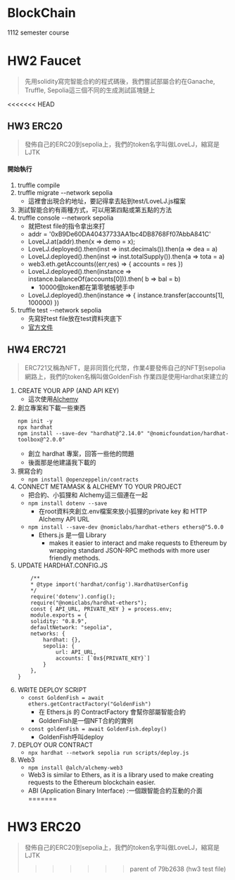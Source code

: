 # BlockChain
1112 semester course

# HW2 Faucet
>先用solidity寫完智能合約的程式碼後，我們嘗試部屬合約在Ganache, Truffle, Sepolia這三個不同的生成測試區塊鏈上

<<<<<<< HEAD
## HW3 ERC20
>發佈自己的ERC20到sepolia上，我們的token名字叫做LoveLJ，縮寫是LJTK

#### 開始執行
1. truffle compile
2. truffle migrate --network sepolia
    - 這裡會出現合約地址，要記得拿去貼到test/LoveLJ.js檔案
3. 測試智能合約有兩種方式，可以用第四點或第五點的方法
4. truffle console --network sepolia
    - 就把test file的指令拿出來打
    - addr = '0xB9De60DA40437733AA1bc4DB8768Ff07AbbA841C'
    - LoveLJ.at(addr).then(x => demo = x);
    - LoveLJ.deployed().then(inst => inst.decimals()).then(a => dea = a)
    - LoveLJ.deployed().then(inst => inst.totalSupply()).then(a => tota = a)
    -  web3.eth.getAccounts((err,res) => { accounts = res })
    -  LoveLJ.deployed().then(instance =>  instance.balanceOf(accounts[0])).then( b => bal = b)
        -  10000個token都在第零號帳號手中
    - LoveLJ.deployed().then(instance => { instance.transfer(accounts[1], 100000) })
5. truffle test --network sepolia
    - 先寫好test file放在test資料夾底下
    - [官方文件](https://trufflesuite.com/docs/truffle/how-to/debug-test/write-tests-in-javascript/)

## HW4 ERC721
> ERC721又稱為NFT，是非同質化代幣，作業4要發佈自己的NFT到sepolia網路上，我們的token名稱叫做GoldenFish
> 作業四是使用Hardhat來建立的

1. CREATE YOUR APP (AND API KEY)
    - 這次使用[Alchemy](https://dashboard.alchemy.com/)
2. 創立專案和下載一些東西
    ```shell=
    npm init -y
    npx hardhat
    npm install --save-dev "hardhat@^2.14.0" "@nomicfoundation/hardhat-toolbox@^2.0.0"
    ```
    - 創立 hardhat 專案，回答一些他的問題
    - 後面那是他建議我下載的
3. 撰寫合約
    - `npm install @openzeppelin/contracts`
4. CONNECT METAMASK & ALCHEMY TO YOUR PROJECT
    - 把合約、小狐狸和 Alchemy這三個連在一起
    - `npm install dotenv --save`
        - 在root資料夾創立.env檔案來放小狐狸的private key 和 HTTP Alchemy API URL 
    - `npm install --save-dev @nomiclabs/hardhat-ethers ethers@^5.0.0` 
        - Ethers.js 是一個 Library
            - makes it easier to interact and make requests to Ethereum by wrapping standard JSON-RPC methods with more user friendly methods.
5. UPDATE HARDHAT.CONFIG.JS
    ```javascript=
        /**
        * @type import('hardhat/config').HardhatUserConfig
        */
        require('dotenv').config();
        require("@nomiclabs/hardhat-ethers");
        const { API_URL, PRIVATE_KEY } = process.env;
        module.exports = {
        solidity: "0.8.9",
        defaultNetwork: "sepolia",
        networks: {
            hardhat: {},
            sepolia: {
                url: API_URL,
                accounts: [`0x${PRIVATE_KEY}`]
            }
        },
    }
    ```
6. WRITE DEPLOY SCRIPT
    - `const GoldenFish = await ethers.getContractFactory("GoldenFish")`
        - 在 Ethers.js 的 ContractFactory 會幫你部屬智能合約
        - GoldenFish是一個NFT合約的實例
    - `const goldenFish = await GoldenFish.deploy()`
        - GoldenFish呼叫deploy 
7.  DEPLOY OUR CONTRACT
    - `npx hardhat --network sepolia run scripts/deploy.js`
8.  Web3
    - `npm install @alch/alchemy-web3`
    - Web3 is similar to Ethers, as it is a library used to make creating requests to the Ethereum blockchain easier.
    - ABI (Application Binary Interface) :一個跟智能合約互動的介面
=======
# HW3 ERC20
>發佈自己的ERC20到sepolia上，我們的token名字叫做LoveLJ，縮寫是LJTK
>>>>>>> parent of 79b2638 (hw3 test file)
